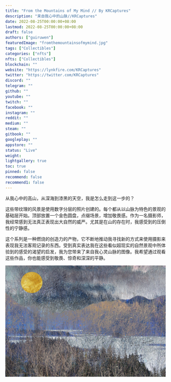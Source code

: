```yaml
---
title: "From the Mountains of My Mind // By KRCaptures"
description: "来自我心中的山脉//KRCaptures"
date: 2022-08-25T00:00:00+08:00
lastmod: 2022-08-25T00:00:00+08:00
draft: false
authors: ["guiruwen"]
featuredImage: "fromthemountainsofmymind.jpg"
tags: ["Collectibles"]
categories: ["nfts"]
nfts: ["Collectibles"]
blockchain: ""
website: "https://lynkfire.com/KRCaptures"
twitter: "https://twitter.com/KRCaptures"
discord: ""
telegram: ""
github: ""
youtube: ""
twitch: ""
facebook: ""
instagram: ""
reddit: ""
medium: ""
steam: ""
gitbook: ""
googleplay: ""
appstore: ""
status: "Live"
weight: 
lightgallery: true
toc: true
pinned: false
recommend: false
recommend1: false
---
```

从我心中的高山，从深海到漆黑的天空，我是怎么走到这一步的？  

这些带纹理的风景是使用数字分层的照片创建的。每个都从以山脉为特色的景观的基础层开始。顶部放置一个金色圆盘，点缀场景，增加敬畏感。作为一名摄影师，我经常感到无法真正表现出大自然的威严。尤其是在山的存在时，我感受到的压倒性的宁静感。

这个系列是一种燃烧的创造力的产物，它不断地推动我寻找新的方式来使用摄影来表现我无法客观记录的东西。受到真实表达我在这些看似超现实的自然景观中所体验到的感受的渴望的启发，我为您带来了来自我心灵山脉的图像。我希望通过观看这些作品，你也能感受到敬畏、惊奇和深深的平静。



![nft](01.jpg)